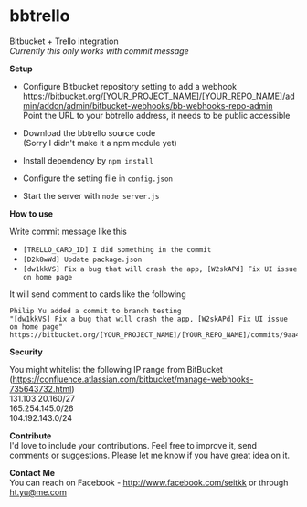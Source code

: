 # bbtrello
Bitbucket + Trello integration  
*Currently this only works with commit message*

**Setup**

- Configure Bitbucket repository setting to add a webhook  
https://bitbucket.org/[YOUR_PROJECT_NAME]/[YOUR_REPO_NAME]/admin/addon/admin/bitbucket-webhooks/bb-webhooks-repo-admin  
Point the URL to your bbtrello address, it needs to be public accessible  

- Download the bbtrello source code  
(Sorry I didn't make it a npm module yet)  

- Install dependency by `npm install`  

- Configure the setting file in `config.json`

- Start the server with `node server.js`

**How to use**

Write commit message like this  
- `[TRELLO_CARD_ID] I did something in the commit`  
- `[D2k8wWd] Update package.json`
- `[dw1kkVS] Fix a bug that will crash the app, [W2skAPd] Fix UI issue on home page`
  
It will send comment to cards like the following  
  
```
Philip Yu added a commit to branch testing
"[dw1kkVS] Fix a bug that will crash the app, [W2skAPd] Fix UI issue on home page"
https://bitbucket.org/[YOUR_PROJECT_NAME]/[YOUR_REPO_NAME]/commits/9aa4a77961232rhu3hjde3174691ea48a151985
```
  
**Security**
  
You might whitelist the following IP range from BitBucket  
(https://confluence.atlassian.com/bitbucket/manage-webhooks-735643732.html)  
131.103.20.160/27  
165.254.145.0/26  
104.192.143.0/24  
  
**Contribute**  
I'd love to include your contributions. Feel free to improve it, send comments or suggestions. Please let me know if you have great idea on it.
  
**Contact Me**  
You can reach on Facebook - http://www.facebook.com/seitkk or through ht.yu@me.com  
